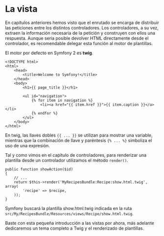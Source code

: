 # La vista

En capítulos anteriores hemos visto que el enrutado se encarga de distribuir las peticiones entre los distintos controladores. Los controladores, a su vez, extraen la información necesaria de la petición y construyen con ellos una respuesta. Aunque sería posible devolver HTML directamente desde el controlador, es recomendable delegar esta función al motor de plantillas.


El motor por defecto en Symfony 2 es **twig**.


```base.html.twig
<!DOCTYPE html>
<html>
    <head>
        <title>Welcome to Symfony!</title>
    </head>
    <body>
        <h1>{{ page_title }}</h1>

        <ul id="navigation">
            {% for item in navigation %}
                <li><a href="{{ item.href }}">{{ item.caption }}</a></li>
            {% endfor %}
        </ul>
    </body>
</html>
```

En twig, las llaves dobles `{{ ... }}` se utilizan para mostrar una variable, mientras que la combinación de llave y paréntesis `{% ... %}` simboliza el uso de una expresión.


Tal y como vimos en el capítulo de controladores, para renderizar una plantilla desde un controlador utilizamos el método `render()`.

```
public function showAction($id)
{
    // ...
    return $this->render('MyRecipesBundle:Recipe:show.html.twig', array(
        'recipe' => $recipe,
    ));
}
```

Symfony buscará la plantilla show.html.twig indicada en la ruta `src/My/RecipesBundle/Resources/views/Recipe/show.html.twig`.

Baste con esta pequeña introducción a las vistas por ahora, más adelante dedicaremos un tema completo a Twig y el renderizado de plantillas.
